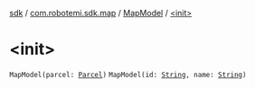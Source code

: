 [sdk](../../index.md) / [com.robotemi.sdk.map](../index.md) / [MapModel](index.md) / [&lt;init&gt;](./-init-.md)

# &lt;init&gt;

`MapModel(parcel: `[`Parcel`](https://developer.android.com/reference/android/os/Parcel.html)`)`
`MapModel(id: `[`String`](https://kotlinlang.org/api/latest/jvm/stdlib/kotlin/-string/index.html)`, name: `[`String`](https://kotlinlang.org/api/latest/jvm/stdlib/kotlin/-string/index.html)`)`
